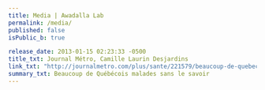 ```yaml
---
title: Media | Awadalla Lab
permalink: /media/
published: false
isPublic_b: true

release_date: 2013-01-15 02:23:33 -0500
title_txt: Journal Métro, Camille Laurin Desjardins
link_txt: "http://journalmetro.com/plus/sante/221579/beaucoup-de-quebecois-malades-sans-le-savoir/"
summary_txt: Beaucoup de Québécois malades sans le savoir
---
```


